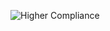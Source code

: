 <!-- markdownlint-disable first-line-heading -->
![Higher Compliance](/images/why-keptn/higher-compliance.png)
